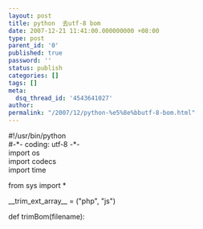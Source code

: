 ```yaml
---
layout: post
title: python  去utf-8 bom
date: 2007-12-21 11:41:00.000000000 +08:00
type: post
parent_id: '0'
published: true
password: ''
status: publish
categories: []
tags: []
meta:
  dsq_thread_id: '4543641027'
author: 
permalink: "/2007/12/python-%e5%8e%bbutf-8-bom.html"
---
```

#!/usr/bin/python  
#-\*- coding: utf-8 -\*-  
import os  
import codecs  
import time

from sys import \*

\_\_trim\_ext\_array\_\_ = ("php", "js")

def trimBom(filename):


